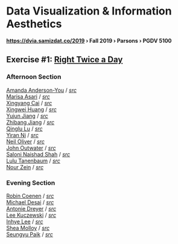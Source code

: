 # Data Visualization & Information Aesthetics
**https://dvia.samizdat.co/2019 › Fall 2019 › Parsons › PGDV 5100**


## Exercise #1: [Right Twice a Day](./1.mapping-time)

### Afternoon Section
[Amanda Anderson-You](https://dvia.samizdat.co/2019/work/amandersonyou/1.mapping-time)
/ *[src](https://github.com/amandersonyou/dvia-2019/tree/master/1.mapping-time)*  
[Marisa Asari](https://dvia.samizdat.co/2019/work/marisaruizasari/1.mapping-time)
/ *[src](https://github.com/marisaruizasari/dvia-2019/tree/master/1.mapping-time)*  
[Xingyang Cai](https://dvia.samizdat.co/2019/work/caixingyang1228/1.mapping-time)
/ *[src](https://github.com/caixingyang1228/dvia-2019/tree/master/1.mapping-time)*  
[Xingwei Huang](https://dvia.samizdat.co/2019/work/Xingwei726/1.mapping-time)
/ *[src](https://github.com/Xingwei726/dvia-2019/tree/master/1.mapping-time)*  
[Yujun Jiang](https://dvia.samizdat.co/2019/work/yujunmjiang/1.mapping-time)
/ *[src](https://github.com/yujunmjiang/dvia-2019/tree/master/1.mapping-time)*  
[Zhibang Jiang](https://dvia.samizdat.co/2019/work/christhchild28/1.mapping-time)
/ *[src](https://github.com/christhchild28/dvia-2019/tree/master/1.mapping-time)*  
[Qinglu Lu](https://dvia.samizdat.co/2019/work/tongtongluu/1.mapping-time)
/ *[src](https://github.com/tongtongluu/dvia-2019/tree/master/1.mapping-time)*  
[Yiran Ni](https://dvia.samizdat.co/2019/work/yiranni/1.mapping-time)
/ *[src](https://github.com/yiranni/dvia-2019/tree/master/1.mapping-time)*  
[Neil Oliver](https://dvia.samizdat.co/2019/work/neil-oliver/1.mapping-time)
/ *[src](https://github.com/neil-oliver/dvia-2019/tree/master/1.mapping-time)*  
[John Outwater](https://dvia.samizdat.co/2019/work/joutwater/1.mapping-time)
/ *[src](https://github.com/joutwater/dvia-2019/tree/master/1.mapping-time)*  
[Saloni Naishad Shah](https://dvia.samizdat.co/2019/work/salonieshah/1.mapping-time)
/ *[src](https://github.com/salonieshah/dvia-2019/tree/master/1.mapping-time)*  
[Lulu Tanenbaum](https://dvia.samizdat.co/2019/work/lulujordanna/1.mapping-time)
/ *[src](https://github.com/lulujordanna/dvia-2019/tree/master/1.mapping-time)*  
[Nour Zein](https://dvia.samizdat.co/2019/work/nourzein/1.mapping-time)
/ *[src](https://github.com/nourzein/dvia-2019/tree/master/1.mapping-time)*  

### Evening Section

[Robin Coenen](https://dvia.samizdat.co/2019/work/robincoenen/1.mapping-time)
/ *[src](https://github.com/robincoenen/dvia-2019/tree/master/1.mapping-time)*  
[Michael Desai](https://dvia.samizdat.co/2019/work/mi-desai/1.mapping-time)
/ *[src](https://github.com/mi-desai/dvia-2019/tree/master/1.mapping-time)*  
[Antonie Dreyer](https://dvia.samizdat.co/2019/work/acdreyer/1.mapping-time)
/ *[src](https://github.com/acdreyer/dvia-2019/tree/master/1.mapping-time)*  
[Lee Kuczewski](https://dvia.samizdat.co/2019/work/leeallennyc/1.mapping-time)
/ *[src](https://github.com/leeallennyc/dvia-2019/tree/master/1.mapping-time)*  
[Inhye Lee](https://dvia.samizdat.co/2019/work/InhyeLee-Data1.mapping-time)
/ *[src](https://github.com/InhyeLee-Data/dvia-2019/tree/master/1.mapping-time)*  
[Shea Molloy](https://dvia.samizdat.co/2019/work/papermashea/1.mapping-time)
/ *[src](https://github.com/papermashea/dvia-2019/tree/master/1.mapping-time)*  
[Seungyu Paik](https://dvia.samizdat.co/2019/work/jotnajoa1.mapping-time)
/ *[src](https://github.com/jotnajoa/dvia-2019/tree/master/1.mapping-time)*  
